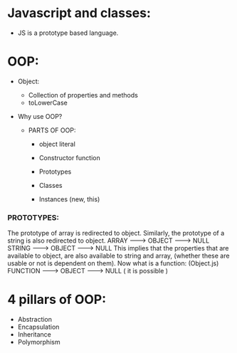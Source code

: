 # Javascript and classes: 
 - JS is a prototype based language.

# OOP: 
 * Object: 
    - Collection of properties and methods
    - toLowerCase

 * Why use OOP?
    * PARTS OF OOP: 
        - object literal

        - Constructor function
        - Prototypes
        - Classes
        - Instances (new, this)


### PROTOTYPES:   
   The prototype of array is redirected to object. Similarly, the prototype of a string is also redirected to object. 
         ARRAY ---> OBJECT ---> NULL
         STRING ---> OBJECT ---> NULL
      This implies that the properties that are available to object, are also available to string and array, (whether these are usable or not is dependent on them).
   Now what is a function: (Object.js)
         FUNCTION ---> OBJECT ---> NULL   ( it is possible )


# 4 pillars of OOP: 
 - Abstraction
 - Encapsulation
 - Inheritance
 - Polymorphism


